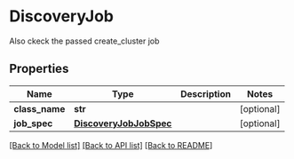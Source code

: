 # DiscoveryJob

Also ckeck the passed create_cluster job

## Properties
Name | Type | Description | Notes
------------ | ------------- | ------------- | -------------
**class_name** | **str** |  | [optional] 
**job_spec** | [**DiscoveryJobJobSpec**](DiscoveryJobJobSpec.md) |  | [optional] 

[[Back to Model list]](../README.md#documentation-for-models) [[Back to API list]](../README.md#documentation-for-api-endpoints) [[Back to README]](../README.md)


